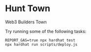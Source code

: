 # Hunt Town

Web3 Builders Town

Try running some of the following tasks:

```shell
REPORT_GAS=true npx hardhat test
npx hardhat run scripts/deploy.js
```
